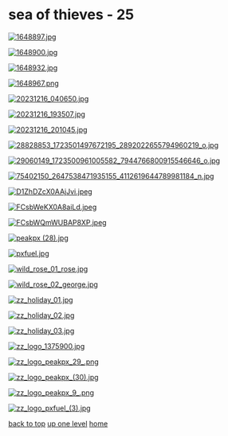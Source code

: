 # sea of thieves - 25
[![1648897.jpg](/mobile/sea%20of%20thieves/1648897.jpg "1648897.jpg")](https://raw.githubusercontent.com/buckmanc/wallpapers/main/mobile/sea%20of%20thieves/1648897.jpg)

[![1648900.jpg](/mobile/sea%20of%20thieves/1648900.jpg "1648900.jpg")](https://raw.githubusercontent.com/buckmanc/wallpapers/main/mobile/sea%20of%20thieves/1648900.jpg)

[![1648932.jpg](/mobile/sea%20of%20thieves/1648932.jpg "1648932.jpg")](https://raw.githubusercontent.com/buckmanc/wallpapers/main/mobile/sea%20of%20thieves/1648932.jpg)

[![1648967.png](/mobile/sea%20of%20thieves/1648967.png "1648967.png")](https://raw.githubusercontent.com/buckmanc/wallpapers/main/mobile/sea%20of%20thieves/1648967.png)

[![20231216_040650.jpg](/mobile/sea%20of%20thieves/20231216_040650.jpg "20231216_040650.jpg")](https://raw.githubusercontent.com/buckmanc/wallpapers/main/mobile/sea%20of%20thieves/20231216_040650.jpg)

[![20231216_193507.jpg](/mobile/sea%20of%20thieves/20231216_193507.jpg "20231216_193507.jpg")](https://raw.githubusercontent.com/buckmanc/wallpapers/main/mobile/sea%20of%20thieves/20231216_193507.jpg)

[![20231216_201045.jpg](/mobile/sea%20of%20thieves/20231216_201045.jpg "20231216_201045.jpg")](https://raw.githubusercontent.com/buckmanc/wallpapers/main/mobile/sea%20of%20thieves/20231216_201045.jpg)

[![28828853_1723501497672195_2892022655794960219_o.jpg](/mobile/sea%20of%20thieves/28828853_1723501497672195_2892022655794960219_o.jpg "28828853_1723501497672195_2892022655794960219_o.jpg")](https://raw.githubusercontent.com/buckmanc/wallpapers/main/mobile/sea%20of%20thieves/28828853_1723501497672195_2892022655794960219_o.jpg)

[![29060149_1723500961005582_7944766800915546646_o.jpg](/mobile/sea%20of%20thieves/29060149_1723500961005582_7944766800915546646_o.jpg "29060149_1723500961005582_7944766800915546646_o.jpg")](https://raw.githubusercontent.com/buckmanc/wallpapers/main/mobile/sea%20of%20thieves/29060149_1723500961005582_7944766800915546646_o.jpg)

[![75402150_2647538471935155_4112619644789981184_n.jpg](/mobile/sea%20of%20thieves/75402150_2647538471935155_4112619644789981184_n.jpg "75402150_2647538471935155_4112619644789981184_n.jpg")](https://raw.githubusercontent.com/buckmanc/wallpapers/main/mobile/sea%20of%20thieves/75402150_2647538471935155_4112619644789981184_n.jpg)

[![D1ZhDZcX0AAjJvi.jpeg](/mobile/sea%20of%20thieves/D1ZhDZcX0AAjJvi.jpeg "D1ZhDZcX0AAjJvi.jpeg")](https://raw.githubusercontent.com/buckmanc/wallpapers/main/mobile/sea%20of%20thieves/D1ZhDZcX0AAjJvi.jpeg)

[![FCsbWeKX0A8aiLd.jpeg](/mobile/sea%20of%20thieves/FCsbWeKX0A8aiLd.jpeg "FCsbWeKX0A8aiLd.jpeg")](https://raw.githubusercontent.com/buckmanc/wallpapers/main/mobile/sea%20of%20thieves/FCsbWeKX0A8aiLd.jpeg)

[![FCsbWQmWUBAP8XP.jpeg](/mobile/sea%20of%20thieves/FCsbWQmWUBAP8XP.jpeg "FCsbWQmWUBAP8XP.jpeg")](https://raw.githubusercontent.com/buckmanc/wallpapers/main/mobile/sea%20of%20thieves/FCsbWQmWUBAP8XP.jpeg)

[![peakpx (28).jpg](/mobile/sea%20of%20thieves/peakpx%20(28).jpg "peakpx (28).jpg")](https://raw.githubusercontent.com/buckmanc/wallpapers/main/mobile/sea%20of%20thieves/peakpx%20(28).jpg)

[![pxfuel.jpg](/mobile/sea%20of%20thieves/pxfuel.jpg "pxfuel.jpg")](https://raw.githubusercontent.com/buckmanc/wallpapers/main/mobile/sea%20of%20thieves/pxfuel.jpg)

[![wild_rose_01_rose.jpg](/mobile/sea%20of%20thieves/wild_rose_01_rose.jpg "wild_rose_01_rose.jpg")](https://raw.githubusercontent.com/buckmanc/wallpapers/main/mobile/sea%20of%20thieves/wild_rose_01_rose.jpg)

[![wild_rose_02_george.jpg](/mobile/sea%20of%20thieves/wild_rose_02_george.jpg "wild_rose_02_george.jpg")](https://raw.githubusercontent.com/buckmanc/wallpapers/main/mobile/sea%20of%20thieves/wild_rose_02_george.jpg)

[![zz_holiday_01.jpg](/mobile/sea%20of%20thieves/zz_holiday_01.jpg "zz_holiday_01.jpg")](https://raw.githubusercontent.com/buckmanc/wallpapers/main/mobile/sea%20of%20thieves/zz_holiday_01.jpg)

[![zz_holiday_02.jpg](/mobile/sea%20of%20thieves/zz_holiday_02.jpg "zz_holiday_02.jpg")](https://raw.githubusercontent.com/buckmanc/wallpapers/main/mobile/sea%20of%20thieves/zz_holiday_02.jpg)

[![zz_holiday_03.jpg](/mobile/sea%20of%20thieves/zz_holiday_03.jpg "zz_holiday_03.jpg")](https://raw.githubusercontent.com/buckmanc/wallpapers/main/mobile/sea%20of%20thieves/zz_holiday_03.jpg)

[![zz_logo_1375900.jpg](/mobile/sea%20of%20thieves/zz_logo_1375900.jpg "zz_logo_1375900.jpg")](https://raw.githubusercontent.com/buckmanc/wallpapers/main/mobile/sea%20of%20thieves/zz_logo_1375900.jpg)

[![zz_logo_peakpx_29_.png](/mobile/sea%20of%20thieves/zz_logo_peakpx_29_.png "zz_logo_peakpx_29_.png")](https://raw.githubusercontent.com/buckmanc/wallpapers/main/mobile/sea%20of%20thieves/zz_logo_peakpx_29_.png)

[![zz_logo_peakpx_(30).jpg](/mobile/sea%20of%20thieves/zz_logo_peakpx_(30).jpg "zz_logo_peakpx_(30).jpg")](https://raw.githubusercontent.com/buckmanc/wallpapers/main/mobile/sea%20of%20thieves/zz_logo_peakpx_(30).jpg)

[![zz_logo_peakpx_9_.png](/mobile/sea%20of%20thieves/zz_logo_peakpx_9_.png "zz_logo_peakpx_9_.png")](https://raw.githubusercontent.com/buckmanc/wallpapers/main/mobile/sea%20of%20thieves/zz_logo_peakpx_9_.png)

[![zz_logo_pxfuel_(3).jpg](/mobile/sea%20of%20thieves/zz_logo_pxfuel_(3).jpg "zz_logo_pxfuel_(3).jpg")](https://raw.githubusercontent.com/buckmanc/wallpapers/main/mobile/sea%20of%20thieves/zz_logo_pxfuel_(3).jpg)


</p>
</details>


[back to top](#)
[up one level](/mobile/README.MD)
[home](/)
